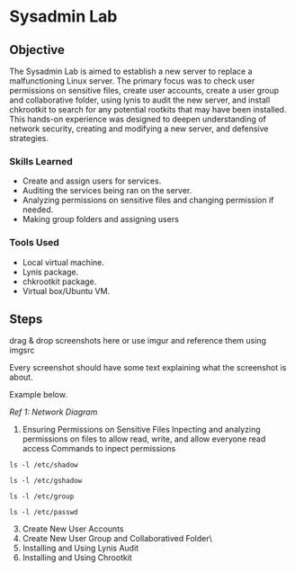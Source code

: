 # Sysadmin Lab

## Objective

The Sysadmin Lab is aimed to establish a new server to replace a malfunctioning Linux server. The primary focus was to check user permissions on sensitive files, create user accounts, create a user group and collaborative folder, using lynis to audit the new server, and install chkrootkit to search for any potential rootkits that may have been installed. This hands-on experience was designed to deepen understanding of network security, creating and modifying a new server, and defensive strategies.

### Skills Learned

- Create and assign users for services.
- Auditing the services being ran on the server.
- Analyzing permissions on sensitive files and changing permission if needed.
- Making group folders and assigning users

### Tools Used

- Local virtual machine.
- Lynis package.
- chkrootkit package.
- Virtual box/Ubuntu VM.

## Steps
drag & drop screenshots here or use imgur and reference them using imgsrc

Every screenshot should have some text explaining what the screenshot is about.

Example below.

*Ref 1: Network Diagram*

1. Ensuring Permissions on Sensitive Files
Inpecting and analyzing permissions on files to allow read, write, and allow everyone read access
Commands to inpect permissions
```
ls -l /etc/shadow
```
```
ls -l /etc/gshadow
```
```
ls -l /etc/group
```
```
ls -l /etc/passwd
```

3. Create New User Accounts
4. Create New User Group and Collaboratived Folder\
5. Installing and Using Lynis Audit
6. Installing and Using Chrootkit
